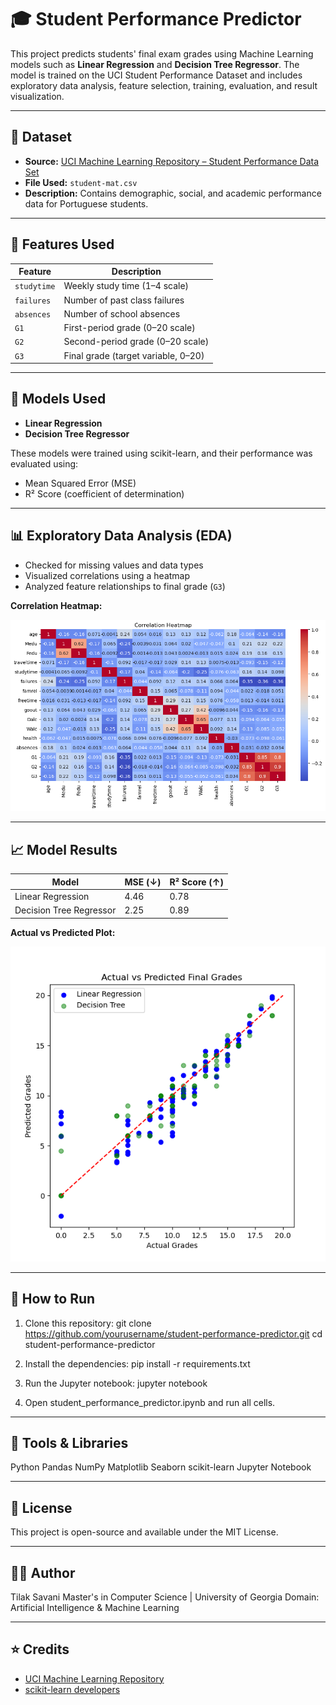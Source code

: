 # 🎓 Student Performance Predictor

This project predicts students' final exam grades using Machine Learning models such as **Linear Regression** and **Decision Tree Regressor**. The model is trained on the UCI Student Performance Dataset and includes exploratory data analysis, feature selection, training, evaluation, and result visualization.

---

## 📁 Dataset

- **Source:** [UCI Machine Learning Repository – Student Performance Data Set](https://archive.ics.uci.edu/ml/datasets/Student+Performance)
- **File Used:** `student-mat.csv`
- **Description:** Contains demographic, social, and academic performance data for Portuguese students.

---

## 🔧 Features Used

| Feature      | Description                             |
|--------------|-----------------------------------------|
| `studytime`  | Weekly study time (1–4 scale)           |
| `failures`   | Number of past class failures           |
| `absences`   | Number of school absences               |
| `G1`         | First-period grade (0–20 scale)         |
| `G2`         | Second-period grade (0–20 scale)        |
| `G3`         | Final grade (target variable, 0–20)     |

---

## 🧠 Models Used

- **Linear Regression**
- **Decision Tree Regressor**

These models were trained using scikit-learn, and their performance was evaluated using:
- Mean Squared Error (MSE)
- R² Score (coefficient of determination)

---

## 📊 Exploratory Data Analysis (EDA)

- Checked for missing values and data types
- Visualized correlations using a heatmap
- Analyzed feature relationships to final grade (`G3`)

**Correlation Heatmap:**

![Correlation Heatmap](/images/correlation_heatmap.png) 

---

## 📈 Model Results

| Model                 | MSE (↓) | R² Score (↑) |
|-----------------------|---------|--------------|
| Linear Regression     | 4.46    | 0.78         |
| Decision Tree Regressor | 2.25  | 0.89         |

**Actual vs Predicted Plot:**

![Prediction Plot](images/results.png)

---

## 🚀 How to Run

1. Clone this repository:
   git clone https://github.com/yourusername/student-performance-predictor.git
   cd student-performance-predictor

2. Install the dependencies:
    pip install -r requirements.txt

3. Run the Jupyter notebook:
    jupyter notebook

4. Open student_performance_predictor.ipynb and run all cells.

---

## 🧰 Tools & Libraries
Python
Pandas
NumPy
Matplotlib
Seaborn
scikit-learn
Jupyter Notebook

---

## 📄 License
This project is open-source and available under the MIT License.

---

## 🙋‍♂️ Author
Tilak Savani
Master's in Computer Science | University of Georgia
Domain: Artificial Intelligence & Machine Learning

---

## ⭐ Credits

- [UCI Machine Learning Repository](https://archive.ics.uci.edu/ml/datasets/Student+Performance)
- [scikit-learn developers](https://scikit-learn.org/)
